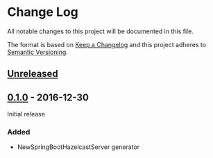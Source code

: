 # Change Log

All notable changes to this project will be documented in this file.

The format is based on [Keep a Changelog](http://keepachangelog.com/)
and this project adheres to [Semantic Versioning](http://semver.org/).

## [Unreleased]

[Unreleased]: https://github.com/atomist-rugs/spring-boot-hazelcast-server/compare/0.1.0...HEAD

## [0.1.0] - 2016-12-30

Initial release

[0.1.0]: https://github.com/atomist-rugs/spring-boot-hazelcast-server/compare/04eec87...0.1.0

### Added

-   NewSpringBootHazelcastServer generator
